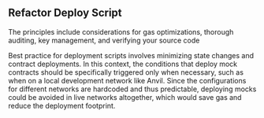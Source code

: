 ## Refactor Deploy Script
The principles include considerations for gas optimizations, thorough auditing, key management, and verifying your source code

Best practice for deployment scripts involves minimizing state changes and contract deployments. In this context, the conditions that deploy mock contracts should be specifically triggered only when necessary, such as when on a local development network like Anvil.
Since the configurations for different networks are hardcoded and thus predictable, deploying mocks could be avoided in live networks altogether, which would save gas and reduce the deployment footprint.
